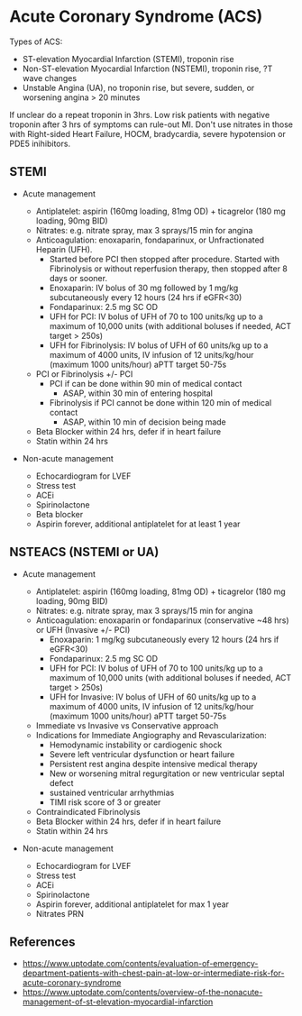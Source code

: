 # Acute Coronary Syndrome (ACS)

Types of ACS:
- ST-elevation Myocardial Infarction (STEMI), troponin rise
- Non-ST-elevation Myocardial Infarction (NSTEMI), troponin rise, ?T wave changes
- Unstable Angina (UA), no troponin rise, but severe, sudden, or worsening angina > 20 minutes

If unclear do a repeat troponin in 3hrs. Low risk patients with negative troponin after 3 hrs of symptoms can rule-out MI. Don't use nitrates in those with Right-sided Heart Failure, HOCM, bradycardia, severe hypotension or PDE5 inihibitors.

## STEMI
- Acute management
    - Antiplatelet: aspirin (160mg loading, 81mg OD) + ticagrelor (180 mg loading, 90mg BID)
    - Nitrates: e.g. nitrate spray, max 3 sprays/15 min for angina
    - Anticoagulation: enoxaparin, fondaparinux, or Unfractionated Heparin (UFH).
        - Started before PCI then stopped after procedure. Started with Fibrinolysis or without reperfusion therapy, then stopped after 8 days or sooner.
        - Enoxaparin: IV bolus of 30 mg followed by 1 mg/kg subcutaneously every 12 hours (24 hrs if eGFR<30)
        - Fondaparinux: 2.5 mg SC OD
        - UFH for PCI: IV bolus of UFH of 70 to 100 units/kg up to a maximum of 10,000 units (with additional boluses if needed, ACT target > 250s)
        - UFH for Fibrinolysis: IV bolus of UFH of 60 units/kg up to a maximum of 4000 units, IV infusion of 12 units/kg/hour (maximum 1000 units/hour) aPTT target 50-75s
    - PCI or Fibrinolysis +/- PCI
        - PCI if can be done within 90 min of medical contact
            - ASAP, within 30 min of entering hospital
        - Fibrinolysis if PCI cannot be done within 120 min of medical contact
            - ASAP, within 10 min of decision being made
    - Beta Blocker within 24 hrs, defer if in heart failure
    - Statin within 24 hrs

- Non-acute management
    - Echocardiogram for LVEF
    - Stress test
    - ACEi
    - Spirinolactone
    - Beta blocker
    - Aspirin forever, additional antiplatelet for at least 1 year

## NSTEACS (NSTEMI or UA)
- Acute management
    - Antiplatelet: aspirin (160mg loading, 81mg OD) + ticagrelor (180 mg loading, 90mg BID)
    - Nitrates: e.g. nitrate spray, max 3 sprays/15 min for angina
    - Anticoagulation: enoxaparin or fondaparinux (conservative ~48 hrs) or UFH (Invasive +/- PCI) 
        - Enoxaparin: 1 mg/kg subcutaneously every 12 hours (24 hrs if eGFR<30)
        - Fondaparinux: 2.5 mg SC OD
        - UFH for PCI: IV bolus of UFH of 70 to 100 units/kg up to a maximum of 10,000 units (with additional boluses if needed, ACT target > 250s)
        - UFH for Invasive: IV bolus of UFH of 60 units/kg up to a maximum of 4000 units, IV infusion of 12 units/kg/hour (maximum 1000 units/hour) aPTT target 50-75s
    - Immediate vs Invasive vs Conservative approach
    - Indications for Immediate Angiography and Revascularization:
        - Hemodynamic instability or cardiogenic shock
        - Severe left ventricular dysfunction or heart failure
        - Persistent rest angina despite intensive medical therapy
        - New or worsening mitral regurgitation or new ventricular septal defect
        - sustained ventricular arrhythmias
        - TIMI risk score of 3 or greater
    - Contraindicated Fibrinolysis
    - Beta Blocker within 24 hrs, defer if in heart failure
    - Statin within 24 hrs

- Non-acute management
    - Echocardiogram for LVEF
    - Stress test
    - ACEi
    - Spirinolactone
    - Aspirin forever, additional antiplatelet for max 1 year
    - Nitrates PRN

## References
- https://www.uptodate.com/contents/evaluation-of-emergency-department-patients-with-chest-pain-at-low-or-intermediate-risk-for-acute-coronary-syndrome
- https://www.uptodate.com/contents/overview-of-the-nonacute-management-of-st-elevation-myocardial-infarction
